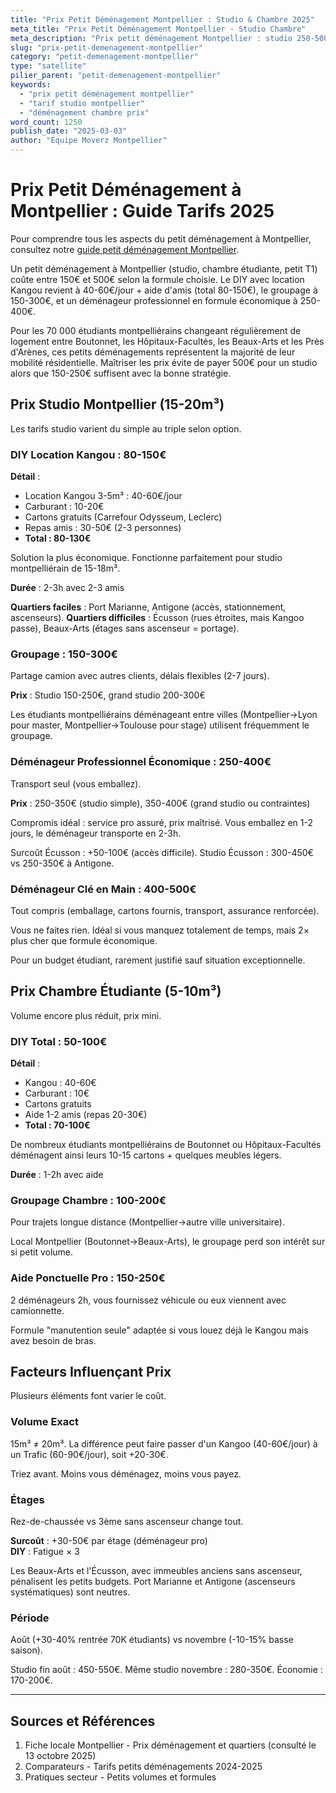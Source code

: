 ```yaml
---
title: "Prix Petit Déménagement Montpellier : Studio & Chambre 2025"
meta_title: "Prix Petit Déménagement Montpellier - Studio Chambre"
meta_description: "Prix petit déménagement Montpellier : studio 250-500€, chambre 150-350€, DIY 40-60€. Fourchettes, options."
slug: "prix-petit-demenagement-montpellier"
category: "petit-demenagement-montpellier"
type: "satellite"
pilier_parent: "petit-demenagement-montpellier"
keywords:
  - "prix petit déménagement montpellier"
  - "tarif studio montpellier"
  - "déménagement chambre prix"
word_count: 1250
publish_date: "2025-03-03"
author: "Équipe Moverz Montpellier"
---
```


# Prix Petit Déménagement à Montpellier : Guide Tarifs 2025


Pour comprendre tous les aspects du petit déménagement à Montpellier, consultez notre [guide petit déménagement Montpellier](/blog/petit-demenagement-montpellier/petit-demenagement-montpellier).


Un petit déménagement à Montpellier (studio, chambre étudiante, petit T1) coûte entre 150€ et 500€ selon la formule choisie. Le DIY avec location Kangou revient à 40-60€/jour + aide d'amis (total 80-150€), le groupage à 150-300€, et un déménageur professionnel en formule économique à 250-400€.

Pour les 70 000 étudiants montpelliérains changeant régulièrement de logement entre Boutonnet, les Hôpitaux-Facultés, les Beaux-Arts et les Près d'Arènes, ces petits déménagements représentent la majorité de leur mobilité résidentielle. Maîtriser les prix évite de payer 500€ pour un studio alors que 150-250€ suffisent avec la bonne stratégie.

## Prix Studio Montpellier (15-20m³)

Les tarifs studio varient du simple au triple selon option.

### DIY Location Kangou : 80-150€

**Détail** :
- Location Kangou 3-5m³ : 40-60€/jour
- Carburant : 10-20€
- Cartons gratuits (Carrefour Odysseum, Leclerc)
- Repas amis : 30-50€ (2-3 personnes)
- **Total : 80-130€**

Solution la plus économique. Fonctionne parfaitement pour studio montpelliérain de 15-18m³.

**Durée** : 2-3h avec 2-3 amis

**Quartiers faciles** : Port Marianne, Antigone (accès, stationnement, ascenseurs). **Quartiers difficiles** : Écusson (rues étroites, mais Kangoo passe), Beaux-Arts (étages sans ascenseur = portage).

### Groupage : 150-300€

Partage camion avec autres clients, délais flexibles (2-7 jours).

**Prix** : Studio 150-250€, grand studio 200-300€

Les étudiants montpelliérains déménageant entre villes (Montpellier→Lyon pour master, Montpellier→Toulouse pour stage) utilisent fréquemment le groupage.

### Déménageur Professionnel Économique : 250-400€

Transport seul (vous emballez).

**Prix** : 250-350€ (studio simple), 350-400€ (grand studio ou contraintes)

Compromis idéal : service pro assuré, prix maîtrisé. Vous emballez en 1-2 jours, le déménageur transporte en 2-3h.

Surcoût Écusson : +50-100€ (accès difficile). Studio Écusson : 300-450€ vs 250-350€ à Antigone.

### Déménageur Clé en Main : 400-500€

Tout compris (emballage, cartons fournis, transport, assurance renforcée).

Vous ne faites rien. Idéal si vous manquez totalement de temps, mais 2× plus cher que formule économique.

Pour un budget étudiant, rarement justifié sauf situation exceptionnelle.

## Prix Chambre Étudiante (5-10m³)

Volume encore plus réduit, prix mini.

### DIY Total : 50-100€

**Détail** :
- Kangou : 40-60€
- Carburant : 10€
- Cartons gratuits
- Aide 1-2 amis (repas 20-30€)
- **Total : 70-100€**

De nombreux étudiants montpelliérains de Boutonnet ou Hôpitaux-Facultés déménagent ainsi leurs 10-15 cartons + quelques meubles légers.

**Durée** : 1-2h avec aide

### Groupage Chambre : 100-200€

Pour trajets longue distance (Montpellier→autre ville universitaire).

Local Montpellier (Boutonnet→Beaux-Arts), le groupage perd son intérêt sur si petit volume.

### Aide Ponctuelle Pro : 150-250€

2 déménageurs 2h, vous fournissez véhicule ou eux viennent avec camionnette.

Formule "manutention seule" adaptée si vous louez déjà le Kangou mais avez besoin de bras.

## Facteurs Influençant Prix

Plusieurs éléments font varier le coût.

### Volume Exact

15m³ ≠ 20m³. La différence peut faire passer d'un Kangoo (40-60€/jour) à un Trafic (60-90€/jour), soit +20-30€.

Triez avant. Moins vous déménagez, moins vous payez.

### Étages

Rez-de-chaussée vs 3ème sans ascenseur change tout.

**Surcoût** : +30-50€ par étage (déménageur pro)  
**DIY** : Fatigue × 3

Les Beaux-Arts et l'Écusson, avec immeubles anciens sans ascenseur, pénalisent les petits budgets. Port Marianne et Antigone (ascenseurs systématiques) sont neutres.

### Période

Août (+30-40% rentrée 70K étudiants) vs novembre (-10-15% basse saison).

Studio fin août : 450-550€. Même studio novembre : 280-350€. Économie : 170-200€.

---

## Sources et Références

1. Fiche locale Montpellier - Prix déménagement et quartiers (consulté le 13 octobre 2025)
2. Comparateurs - Tarifs petits déménagements 2024-2025
3. Pratiques secteur - Petits volumes et formules

